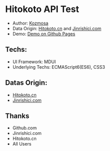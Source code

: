 # Hitokoto API Test

- Author: [Kozmosa](https://github.com/Kozmosa)
- Data Origin: [Hitokoto.cn](https://hitokoto.cn) and [Jinrishici.com](https://jinrishici.com)
- Demo: [Demo on Github Pages](https://kozmosa.github.io/hitokoto)

## Techs:

- UI Framework: MDUI
- Underlying Techs: ECMAScript6(ES6), CSS3

## Datas Origin:

- [Hitokoto.cn](https://hitokoto.cn)
- [Jinrishici.com](https://jinrishici.com)

## Thanks

- Github.com
- Jinrishici.com
- Hitokoto.cn
- All Users
